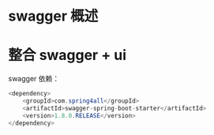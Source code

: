 # swagger 概述



# 整合 swagger + ui

swagger 依赖：

```java
<dependency>
    <groupId>com.spring4all</groupId>
    <artifactId>swagger-spring-boot-starter</artifactId>
    <version>1.8.0.RELEASE</version>
</dependency>
```

